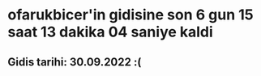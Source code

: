 # ofarukbicer'in gidisine son 6 gun 15 saat 13 dakika 04 saniye kaldi

## Gidis tarihi: 30.09.2022 :(
